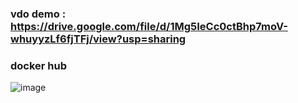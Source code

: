 ### vdo demo : https://drive.google.com/file/d/1Mg5IeCc0ctBhp7moV-whuyyzLf6fjTFj/view?usp=sharing


### docker hub
![image](https://user-images.githubusercontent.com/73680838/229681123-623ed717-58ba-46ba-b3e0-465bbc20124e.png)

